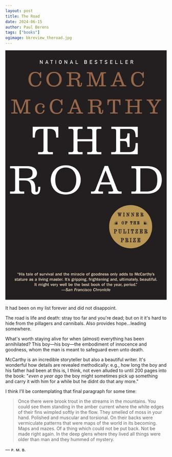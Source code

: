 ```yaml
---
layout: post
title: The Road
date: 2024-06-15
author: Paul Berens
tags: ["books"]
ogimage: bkreview_theroad.jpg
---
```

![The Road by Cormac McCarthy](/assets/og/bkreview_theroad.jpg)


It had been on my list forever and did not disappoint.

The road is life and death: stray too far and you're dead; but on it it's hard to hide from the pillagers and cannibals. Also provides hope...leading somewhere.

What's worth staying alive for when (almost) everything has been annihilated? This boy—his boy—the embodiment of innocence and goodness, whom the man is meant to safeguard even unto death.

McCarthy is an incredible storyteller but also a beautiful writer. It's wonderful how details are revealed methodically: e.g., how long the boy and his father had been at this is, I think, not even alluded to until 200 pages into the book: "*even a year ago* the boy might sometimes pick up something and carry it with him for a while but he didnt do that any more."

I think I'll be contemplating that final paragraph for some time:

> Once there were brook trout in the streams in the mountains. You could see them standing in the amber current where the white edges of their fins wimpled softly in the flow. They smelled of moss in your hand. Polished and muscular and torsional. On their backs were vermiculate patterns that were maps of the world in its becoming. Maps and mazes. Of a thing which could not be put back. Not be made right again. In the deep glens where they lived all things were older than man and they hummed of mystery.

— ᴘ. ᴍ. ʙ.